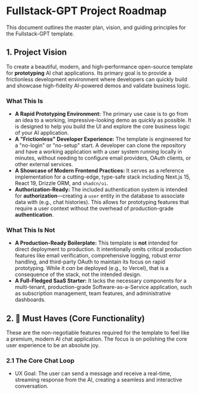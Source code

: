 # Fullstack-GPT Project Roadmap

This document outlines the master plan, vision, and guiding principles for the Fullstack-GPT template.

## 1. Project Vision

To create a beautiful, modern, and high-performance open-source template for **prototyping** AI chat applications. Its primary goal is to provide a frictionless development environment where developers can quickly build and showcase high-fidelity AI-powered demos and validate business logic.

### What This Is

- **A Rapid Prototyping Environment:** The primary use case is to go from an idea to a working, impressive-looking demo as quickly as possible. It is designed to help you build the UI and explore the core business logic of your AI application.
- **A "Frictionless" Developer Experience:** The template is engineered for a "no-login" or "no-setup" start. A developer can clone the repository and have a working application with a user system running locally in minutes, without needing to configure email providers, OAuth clients, or other external services.
- **A Showcase of Modern Frontend Practices:** It serves as a reference implementation for a cutting-edge, type-safe stack including Next.js 15, React 19, Drizzle ORM, and `shadcn/ui`.
- **Authorization-Ready:** The included authentication system is intended for **authorization**—creating a `user` entity in the database to associate data with (e.g., chat histories). This allows for prototyping features that require a user context without the overhead of production-grade **authentication**.

### What This Is Not

- **A Production-Ready Boilerplate:** This template is **not** intended for direct deployment to production. It intentionally omits critical production features like email verification, comprehensive logging, robust error handling, and third-party OAuth to maintain its focus on rapid prototyping. While it _can_ be deployed (e.g., to Vercel), that is a consequence of the stack, not the intended design.
- **A Full-Fledged SaaS Starter:** It lacks the necessary components for a multi-tenant, production-grade Software-as-a-Service application, such as subscription management, team features, and administrative dashboards.

## 2. 🎯 Must Haves (Core Functionality)

These are the non-negotiable features required for the template to feel like a premium, modern AI chat application. The focus is on polishing the core user experience to be an absolute joy.

### 2.1 The Core Chat Loop

- UX Goal: The user can send a message and receive a real-time, streaming response from the AI, creating a seamless and interactive conversation.
